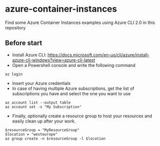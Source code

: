 # azure-container-instances
Find some Azure Container Instances examples using Azure CLI 2.0 in this repository

## Before start
* Install Azure CLI: https://docs.microsoft.com/en-us/cli/azure/install-azure-cli-windows?view=azure-cli-latest
* Open a Powershell console and write the following command
```
az login
```
* Insert your Azure credentials
* In case of having multiple Azure subscriptions, get the list of subscriptions you have and select the one you want to use
```
az account list --output table
az account set -s "My Subscription"
```
* Finally, optionally create a resource group to host your resources and easily clean up after your work.
```
$resourceGroup = "MyResourceGroup"
$location = "westeurope"
az group create -n $resourceGroup -l $location
```
